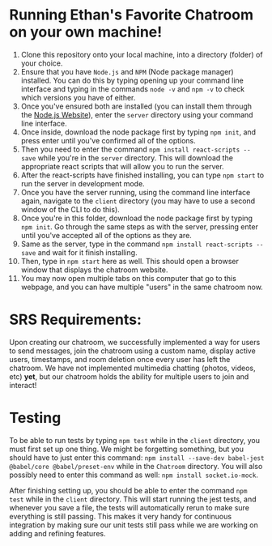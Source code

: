 # Running Ethan's Favorite Chatroom on your own machine!

1. Clone this repository onto your local machine, into a directory (folder) of your choice.
2. Ensure that you have `Node.js` and `NPM` (Node package manager) installed. You can do this by typing opening up your command line interface and typing in the commands `node -v` and `npm -v` to check which versions you have of either.
3. Once you've ensured both are installed (you can install them through the [Node.js Website](https://nodejs.org/en)), enter the `server` directory using your command line interface.
4. Once inside, download the node package first by typing `npm init`, and press enter until you've confirmed all of the options. 
5. Then you need to enter the command `npm install react-scripts --save` while you're in the `server` directory. This will download the appropriate react scripts that will allow you to run the server.
6. After the react-scripts have finished installing, you can type `npm start` to run the server in development mode.
7. Once you have the server running, using the command line interface again, navigate to the `client` directory (you may have to use a second window of the CLI to do this).
8. Once you're in this folder, download the node package first by typing `npm init`. Go through the same steps as with the server, pressing enter until you've accepted all of the options as they are. 
9. Same as the server, type in the command `npm install react-scripts --save` and wait for it finish installing.
10. Then, type in `npm start` here as well. This should open a browser window that displays the chatroom website.
11. You may now open multiple tabs on this computer that go to this webpage, and you can have multiple "users" in the same chatroom now.

# SRS Requirements:

Upon creating our chatroom, we successfully implemented a way for users to send messages, join the chatroom using a custom name, display active users, timestamps, and room deletion once every user has left the chatroom. We have not implemented multimedia chatting (photos, videos, etc) **yet**, but our chatroom holds the ability for multiple users to join and interact!

# Testing

To be able to run tests by typing `npm test` while in the `client` directory, you must first set up one thing. We might be forgetting something, but you should have to just enter this command: `npm install --save-dev babel-jest @babel/core @babel/preset-env` while in the `Chatroom` directory. You will also possibly need to enter this command as well: `npm install socket.io-mock`.

After finishing setting up, you should be able to enter the command `npm test` while in the `client` directory. This will start running the jest tests, and whenever you save a file, the tests will automatically rerun to make sure everything is still passing. This makes it very handy for continuous integration by making sure our unit tests still pass while we are working on adding and refining features.

